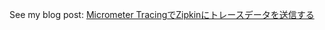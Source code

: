 See my blog post: [Micrometer TracingでZipkinにトレースデータを送信する](https://programacho.com/blog/b25a35427172/)
